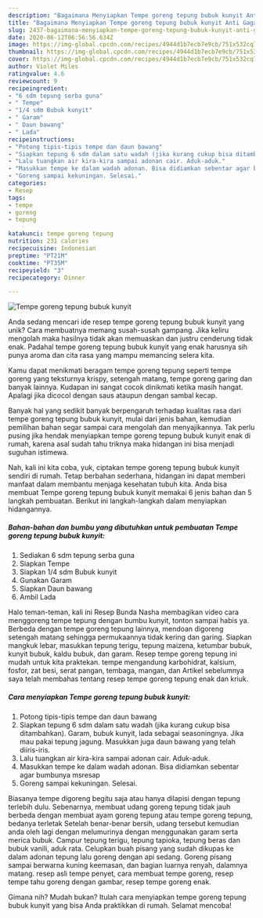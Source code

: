 ```yaml
---
description: "Bagaimana Menyiapkan Tempe goreng tepung bubuk kunyit Anti Gagal"
title: "Bagaimana Menyiapkan Tempe goreng tepung bubuk kunyit Anti Gagal"
slug: 2437-bagaimana-menyiapkan-tempe-goreng-tepung-bubuk-kunyit-anti-gagal
date: 2020-06-12T06:56:56.634Z
image: https://img-global.cpcdn.com/recipes/4944d1b7ecb7e9cb/751x532cq70/tempe-goreng-tepung-bubuk-kunyit-foto-resep-utama.jpg
thumbnail: https://img-global.cpcdn.com/recipes/4944d1b7ecb7e9cb/751x532cq70/tempe-goreng-tepung-bubuk-kunyit-foto-resep-utama.jpg
cover: https://img-global.cpcdn.com/recipes/4944d1b7ecb7e9cb/751x532cq70/tempe-goreng-tepung-bubuk-kunyit-foto-resep-utama.jpg
author: Violet Miles
ratingvalue: 4.6
reviewcount: 9
recipeingredient:
- "6 sdm tepung serba guna"
- " Tempe"
- "1/4 sdm Bubuk kunyit"
- " Garam"
- " Daun bawang"
- " Lada"
recipeinstructions:
- "Potong tipis-tipis tempe dan daun bawang"
- "Siapkan tepung 6 sdm dalam satu wadah (jika kurang cukup bisa ditambahkan). Garam, bubuk kunyit, lada sebagai seasoningnya. Jika mau pakai tepung jagung. Masukkan juga daun bawang yang telah diiris-iris."
- "Lalu tuangkan air kira-kira sampai adonan cair. Aduk-aduk."
- "Masukkan tempe ke dalam wadah adonan. Bisa didiamkan sebentar agar bumbunya msresap"
- "Goreng sampai kekuningan. Selesai."
categories:
- Resep
tags:
- tempe
- goreng
- tepung

katakunci: tempe goreng tepung 
nutrition: 231 calories
recipecuisine: Indonesian
preptime: "PT21M"
cooktime: "PT35M"
recipeyield: "3"
recipecategory: Dinner

---
```



![Tempe goreng tepung bubuk kunyit](https://img-global.cpcdn.com/recipes/4944d1b7ecb7e9cb/751x532cq70/tempe-goreng-tepung-bubuk-kunyit-foto-resep-utama.jpg)

Anda sedang mencari ide resep tempe goreng tepung bubuk kunyit yang unik? Cara membuatnya memang susah-susah gampang. Jika keliru mengolah maka hasilnya tidak akan memuaskan dan justru cenderung tidak enak. Padahal tempe goreng tepung bubuk kunyit yang enak harusnya sih punya aroma dan cita rasa yang mampu memancing selera kita.

Kamu dapat menikmati beragam tempe goreng tepung seperti tempe goreng yang teksturnya krispy, setengah matang, tempe goreng garing dan banyak lainnya. Kudapan ini sangat cocok dinikmati ketika masih hangat. Apalagi jika dicocol dengan saus ataupun dengan sambal kecap.

Banyak hal yang sedikit banyak berpengaruh terhadap kualitas rasa dari tempe goreng tepung bubuk kunyit, mulai dari jenis bahan, kemudian pemilihan bahan segar sampai cara mengolah dan menyajikannya. Tak perlu pusing jika hendak menyiapkan tempe goreng tepung bubuk kunyit enak di rumah, karena asal sudah tahu triknya maka hidangan ini bisa menjadi suguhan istimewa.


Nah, kali ini kita coba, yuk, ciptakan tempe goreng tepung bubuk kunyit sendiri di rumah. Tetap berbahan sederhana, hidangan ini dapat memberi manfaat dalam membantu menjaga kesehatan tubuh kita. Anda bisa membuat Tempe goreng tepung bubuk kunyit memakai 6 jenis bahan dan 5 langkah pembuatan. Berikut ini langkah-langkah dalam menyiapkan hidangannya.

<!--inarticleads1-->

##### Bahan-bahan dan bumbu yang dibutuhkan untuk pembuatan Tempe goreng tepung bubuk kunyit:

1. Sediakan 6 sdm tepung serba guna
1. Siapkan  Tempe
1. Siapkan 1/4 sdm Bubuk kunyit
1. Gunakan  Garam
1. Siapkan  Daun bawang
1. Ambil  Lada


Halo teman-teman, kali ini Resep Bunda Nasha membagikan video cara menggoreng tempe tepung dengan bumbu kunyit, tonton sampai habis ya. Berbeda dengan tempe goreng tepung lainnya, mendoan digoreng setengah matang sehingga permukaannya tidak kering dan garing. Siapkan mangkuk lebar, masukkan tepung terigu, tepung maizena, ketumbar bubuk, kunyit bubuk, kaldu bubuk, dan garam. Resep tempe goreng tepung ini mudah untuk kita praktekan. tempe mengandung karbohidrat, kalsium, fosfor, zat besi, serat pangan, tembaga, mangan, dan Artikel sebelumnya saya telah membahas tentang resep tempe goreng tepung enak dan kriuk. 

<!--inarticleads2-->

##### Cara menyiapkan Tempe goreng tepung bubuk kunyit:

1. Potong tipis-tipis tempe dan daun bawang
1. Siapkan tepung 6 sdm dalam satu wadah (jika kurang cukup bisa ditambahkan). Garam, bubuk kunyit, lada sebagai seasoningnya. Jika mau pakai tepung jagung. Masukkan juga daun bawang yang telah diiris-iris.
1. Lalu tuangkan air kira-kira sampai adonan cair. Aduk-aduk.
1. Masukkan tempe ke dalam wadah adonan. Bisa didiamkan sebentar agar bumbunya msresap
1. Goreng sampai kekuningan. Selesai.


Biasanya tempe digoreng begitu saja atau hanya dilapisi dengan tepung terlebih dulu. Sebenarnya, membuat udang goreng tepung tidak jauh berbeda dengan membuat ayam goreng tepung atau tempe goreng tepung, bedanya terletak Setelah benar-benar bersih, udang tersebut kemudian anda oleh lagi dengan melumurinya dengan menggunakan garam serta merica bubuk. Campur tepung terigu, tepung tapioka, tepung beras dan bubuk vanili, aduk rata. Celupkan buah pisang yang sudah dikupas ke dalam adonan tepung lalu goreng dengan api sedang. Goreng pisang sampai berwarna kuning keemasan, dan bagian luarnya renyah, dalamnya matang. resep asli tempe penyet, cara membuat tempe goreng, resep tempe tahu goreng dengan gambar, resep tempe goreng enak. 

Gimana nih? Mudah bukan? Itulah cara menyiapkan tempe goreng tepung bubuk kunyit yang bisa Anda praktikkan di rumah. Selamat mencoba!
